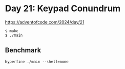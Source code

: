 # Day 21: Keypad Conundrum

<https://adventofcode.com/2024/day/21>

```shell
$ make
$ ./main
```

## Benchmark

```shell
hyperfine ./main --shell=none
```
